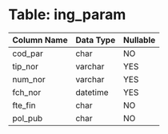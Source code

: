 # Table: ing_param

| Column Name | Data Type | Nullable |
|-------------|-----------|----------|
| cod_par | char | NO |
| tip_nor | varchar | YES |
| num_nor | varchar | YES |
| fch_nor | datetime | YES |
| fte_fin | char | NO |
| pol_pub | char | NO |
